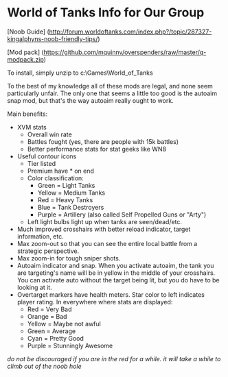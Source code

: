 World of Tanks Info for Our Group
============

[Noob Guide] (http://forum.worldoftanks.com/index.php?/topic/287327-kingalphyns-noob-friendly-tips/)

[Mod pack] (https://github.com/mquinnv/overspenders/raw/master/q-modpack.zip)

To install, simply unzip to c:\Games\World_of_Tanks

To the best of my knowledge all of these mods are legal, and none seem particularly unfair. The only one that seems a little too good is the autoaim snap mod, but that's the way autoaim really ought to work.

Main benefits:
* XVM stats
  * Overall win rate
  * Battles fought (yes, there are people with 15k battles)
  * Better performance stats for stat geeks like WN8
* Useful contour icons
  * Tier listed
  * Premium have * on end
  * Color classification:
    * Green = Light Tanks
    * Yellow = Medium Tanks
    * Red = Heavy Tanks
    * Blue = Tank Destroyers
    * Purple = Artillery (also called Self Propelled Guns or "Arty")
  * Left light bulbs light up when tanks are seen/dead/etc.
* Much improved crosshairs with better reload indicator, target information, etc.
* Max zoom-out so that you can see the entire local battle from a strategic perspective.
* Max zoom-in for tough sniper shots.
* Autoaim indicator and snap. When you activate autoaim, the tank you are targeting's name will be in yellow in the middle of your crosshairs. You can activate auto without the target being lit, but you do have to be looking at it.
* Overtarget markers have health meters. Star color to left indicates player rating. In everywhere where stats are displayed:
  * Red = Very Bad
  * Orange = Bad
  * Yellow = Maybe not awful
  * Green = Average
  * Cyan = Pretty Good
  * Purple = Stunningly Awesome

_do not be discouraged if you are in the red for a while. it will take a while to climb out of the noob hole_
